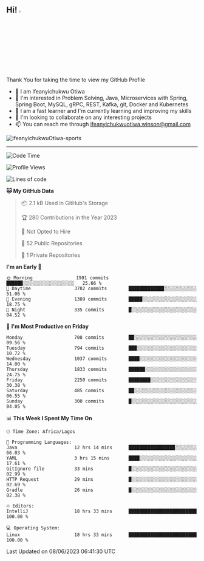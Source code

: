 <!-- BLOG-POST-LIST:START --><!-- BLOG-POST-LIST:END -->

## Hi! <img src="https://media.giphy.com/media/hvRJCLFzcasrR4ia7z/giphy.gif" width="4%"> 

Thank You for taking the time to view my GitHub Profile

- 👋 I am Ifeanyichukwu Otiwa
- 👀 I'm interested in Problem Solving, Java, Microservices with Spring, Spring Boot, MySQL, gRPC, REST, Kafka, git, Docker and Kubernetes
- 🌱 I am a fast learner and I'm currently learning and improving my skills
- 💞️ I'm looking to collaborate on any interesting projects
- 📫 You can reach me through ifeanyichukwuotiwa.winson@gmail.com

<p align="left" marginTop="10px"> <img src="https://komarev.com/ghpvc/?username=ifeanyichukwuOtiwa-sports&label=Profile%20views&color=0e75b6&style=for-the-badge" alt="ifeanyichukwuOtiwa-sports" /> </p>

***

<!--START_SECTION:waka-->
![Code Time](http://img.shields.io/badge/Code%20Time-1%2C423%20hrs%2043%20mins-blue)

![Profile Views](http://img.shields.io/badge/Profile%20Views-3-blue)

![Lines of code](https://img.shields.io/badge/From%20Hello%20World%20I%27ve%20Written-2.4%20million%20lines%20of%20code-blue)

**🐱 My GitHub Data** 

> 📦 2.1 kB Used in GitHub's Storage 
 > 
> 🏆 280 Contributions in the Year 2023
 > 
> 🚫 Not Opted to Hire
 > 
> 📜 52 Public Repositories 
 > 
> 🔑 1 Private Repositories 
 > 
**I'm an Early 🐤** 

```text
🌞 Morning                1901 commits        ██████░░░░░░░░░░░░░░░░░░░   25.66 % 
🌆 Daytime                3782 commits        █████████████░░░░░░░░░░░░   51.06 % 
🌃 Evening                1389 commits        █████░░░░░░░░░░░░░░░░░░░░   18.75 % 
🌙 Night                  335 commits         █░░░░░░░░░░░░░░░░░░░░░░░░   04.52 % 
```
📅 **I'm Most Productive on Friday** 

```text
Monday                   708 commits         ██░░░░░░░░░░░░░░░░░░░░░░░   09.56 % 
Tuesday                  794 commits         ███░░░░░░░░░░░░░░░░░░░░░░   10.72 % 
Wednesday                1037 commits        ████░░░░░░░░░░░░░░░░░░░░░   14.00 % 
Thursday                 1833 commits        ██████░░░░░░░░░░░░░░░░░░░   24.75 % 
Friday                   2250 commits        ████████░░░░░░░░░░░░░░░░░   30.38 % 
Saturday                 485 commits         ██░░░░░░░░░░░░░░░░░░░░░░░   06.55 % 
Sunday                   300 commits         █░░░░░░░░░░░░░░░░░░░░░░░░   04.05 % 
```


📊 **This Week I Spent My Time On** 

```text
🕑︎ Time Zone: Africa/Lagos

💬 Programming Languages: 
Java                     12 hrs 14 mins      █████████████████░░░░░░░░   66.03 % 
YAML                     3 hrs 15 mins       ████░░░░░░░░░░░░░░░░░░░░░   17.61 % 
GitIgnore file           33 mins             █░░░░░░░░░░░░░░░░░░░░░░░░   02.99 % 
HTTP Request             29 mins             █░░░░░░░░░░░░░░░░░░░░░░░░   02.69 % 
Gradle                   26 mins             █░░░░░░░░░░░░░░░░░░░░░░░░   02.38 % 

🔥 Editors: 
IntelliJ                 18 hrs 33 mins      █████████████████████████   100.00 % 

💻 Operating System: 
Linux                    18 hrs 33 mins      █████████████████████████   100.00 % 
```


 Last Updated on 08/06/2023 06:41:30 UTC
<!--END_SECTION:waka-->

<!--
<p align="center">
![trophy](https://github-profile-trophy.vercel.app/?username=ifeanyichukwuOtiwa-sports&theme=onedark) (https://github.com/ryo-ma/github-profile-trophy)
</p>
-->

<!---
ifeanyi-otiwa/ifeanyi-otiwa is a ✨ special ✨ repository because its `README.md` (this file) appears on your GitHub profile.
You can click the Preview link to take a look at your changes.
--->
